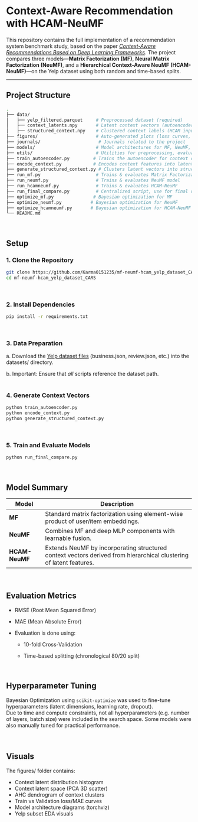 # Context-Aware Recommendation with HCAM-NeuMF

This repository contains the full implementation of a recommendation system benchmark study, based on the paper [*Context-Aware Recommendations Based on Deep Learning Frameworks*](https://doi.org/10.1145/3386243). The project compares three models—**Matrix Factorization (MF)**, **Neural Matrix Factorization (NeuMF)**, and a **Hierarchical Context-Aware NeuMF (HCAM-NeuMF)**—on the Yelp dataset using both random and time-based splits.

---

## Project Structure

```bash
.
├── data/
│   ├── yelp_filtered.parquet     # Preprocessed dataset (required)
│   ├── context_latents.npy       # Latent context vectors (autoencoder output)
│   ├── structured_context.npy    # Clustered context labels (HCAM input)
├── figures/                      # Auto-generated plots (loss curves, dendrograms, architecture)
├── journals/                      # Journals related to the project
├── models/                       # Model architectures for MF, NeuMF, HCAM-NeuMF
├── utils/                        # Utilities for preprocessing, evaluation, splitting, visualization
├── train_autoencoder.py         # Trains the autoencoder for context compression
├── encode_context.py            # Encodes context features into latent vectors
├── generate_structured_context.py # Clusters latent vectors into structured context
├── run_mf.py                     # Trains & evaluates Matrix Factorization model
├── run_neumf.py                  # Trains & evaluates NeuMF model
├── run_hcamneumf.py              # Trains & evaluates HCAM-NeuMF
├── run_final_compare.py          # Centralized script, use for final run
├── optimize_mf.py               # Bayesian optimization for MF
├── optimize_neumf.py           # Bayesian optimization for NeuMF
├── optimize_hcamneumf.py       # Bayesian optimization for HCAM-NeuMF
└── README.md
```
<br>

## Setup 

### 1. Clone the Repository
   ```bash
   git clone https://github.com/Karma0151235/mf-neumf-hcam_yelp_dataset_CARS.git
   cd mf-neumf-hcam_yelp_dataset_CARS
   ```
<br>

### 2. Install Dependencies
   ```bash
   pip install -r requirements.txt
   ```
<br>

### 3. Data Preparation
   a. Download the [Yelp dataset files](https://www.kaggle.com/datasets/yelp-dataset/yelp-dataset) (business.json, review.json, etc.) into the datasets/ directory. <br>

   b. Important: Ensure that _all_ scripts reference the dataset path.
<br>
<br>

### 4. Generate Context Vectors
   ```bash
   python train_autoencoder.py
   python encode_context.py
   python generate_structured_context.py
   ```
<br>

### 5. Train and Evaluate Models
   ```bash
   python run_final_compare.py
   ```
<br>

## Model Summary

| Model          | Description                                                                                                        |
| -------------- | ------------------------------------------------------------------------------------------------------------------ |
| **MF**         | Standard matrix factorization using element-wise product of user/item embeddings.                                  |
| **NeuMF**      | Combines MF and deep MLP components with learnable fusion.                                                         |
| **HCAM-NeuMF** | Extends NeuMF by incorporating structured context vectors derived from hierarchical clustering of latent features. |
<br>

## Evaluation Metrics

- RMSE (Root Mean Squared Error)
   
- MAE (Mean Absolute Error)
   
- Evaluation is done using:
   
   - 10-fold Cross-Validation

   - Time-based splitting (chronological 80/20 split)
<br>

## Hyperparameter Tuning

Bayesian Optimization using `scikit-optimize` was used to fine-tune hyperparameters (latent dimensions, learning rate, dropout). <br>
Due to time and compute constraints, not all hyperparameters (e.g. number of layers, batch size) were included in the search space. Some models were also manually tuned for practical performance.
<br>
<br>
<br>

## Visuals
The figures/ folder contains:

- Context latent distribution histogram
- Context latent space (PCA 3D scatter)
- AHC dendrogram of context clusters
- Train vs Validation loss/MAE curves
- Model architecture diagrams (torchviz)
- Yelp subset EDA visuals
<br>



